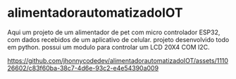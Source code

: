 # alimentadorautomatizadoIOT

Aqui um projeto de um alimentador de pet com micro controlador ESP32, com dados recebidos de um aplicativo de celular. projeto desenvolvido todo em python. possui um modulo para controlar um LCD 20X4 COM I2C. 









https://github.com/jhonnycodedev/alimentadorautomatizadoIOT/assets/111026602/c83f60ba-38c7-4d6e-93c2-e4e54390a009

